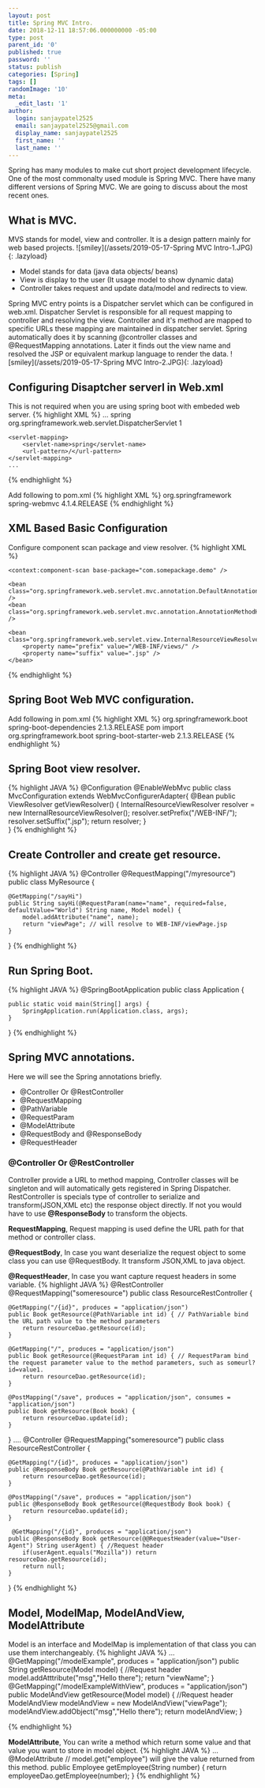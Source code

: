 ```yaml
---
layout: post
title: Spring MVC Intro.
date: 2018-12-11 18:57:06.000000000 -05:00
type: post
parent_id: '0'
published: true
password: ''
status: publish
categories: [Spring]
tags: []
randomImage: '10'
meta:
  _edit_last: '1'
author:
  login: sanjaypatel2525
  email: sanjaypatel2525@gmail.com
  display_name: sanjaypatel2525
  first_name: ''
  last_name: ''
---
```

Spring has many modules to make cut short project development lifecycle. One of the most commonalty used module is Spring MVC. 
There have many different versions of Spring MVC. We are going to discuss about the most recent ones.

## What is MVC. 
MVS stands for model, view and controller. It is a design pattern mainly for web based projects. 
![smiley](/assets/2019-05-17-Spring MVC Intro-1.JPG){: .lazyload}
* Model stands for data (java data objects/ beans)
* View is display to the user (It usage model to show dynamic data)
* Controller takes request and update data/model and redirects to view.

Spring MVC entry points is a Dispatcher servlet which can be configured in web.xml. Dispatcher Servlet is responsible for all request mapping to controller and resolving the view. Controller and it's method are mapped to specific URLs these mapping are maintained in dispatcher servlet. Spring automatically does it by scanning @controller classes and @RequestMapping annotations. Later it finds out the view name and resolved the JSP or equivalent markup language to render the data. 
![smiley](/assets/2019-05-17-Spring MVC Intro-2.JPG){: .lazyload}

## Configuring Disaptcher serverl in Web.xml 
This is not required when you are using spring boot with embeded web server. 
{% highlight XML %}
    ...
    <servlet>
        <servlet-name>spring</servlet-name>
            <servlet-class>
                org.springframework.web.servlet.DispatcherServlet
            </servlet-class>
        <load-on-startup>1</load-on-startup>
    </servlet>
 
    <servlet-mapping>
        <servlet-name>spring</servlet-name>
        <url-pattern>/</url-pattern>
    </servlet-mapping>
    ...
{% endhighlight %}

Add following to pom.xml
{% highlight XML %}
<dependency>
    <groupId>org.springframework</groupId>
    <artifactId>spring-webmvc</artifactId>
    <version>4.1.4.RELEASE</version>
</dependency>
{% endhighlight %}

## XML Based Basic Configuration 
Configure component scan package and view resolver.
{% highlight XML %}
<beans xmlns="http://www.springframework.org/schema/beans"
    xmlns:xsi="http://www.w3.org/2001/XMLSchema-instance"
    xmlns:context="http://www.springframework.org/schema/context"
    xsi:schemaLocation="http://www.springframework.org/schema/beans
        http://www.springframework.org/schema/beans/spring-beans-3.0.xsd
        http://www.springframework.org/schema/context/
        http://www.springframework.org/schema/context/spring-context-3.0.xsd">
 
    <context:component-scan base-package="com.somepackage.demo" />
 
    <bean class="org.springframework.web.servlet.mvc.annotation.DefaultAnnotationHandlerMapping" />
    <bean class="org.springframework.web.servlet.mvc.annotation.AnnotationMethodHandlerAdapter" />
     
    <bean class="org.springframework.web.servlet.view.InternalResourceViewResolver">
        <property name="prefix" value="/WEB-INF/views/" />
        <property name="suffix" value=".jsp" />
    </bean>
 
</beans>
{% endhighlight %}

## Spring Boot Web MVC configuration.
Add following in pom.xml
{% highlight XML %}
        <dependency>
            <!-- Import dependency management from Spring Boot -->
            <groupId>org.springframework.boot</groupId>
            <artifactId>spring-boot-dependencies</artifactId>
            <version>2.1.3.RELEASE</version>
            <type>pom</type>
            <scope>import</scope>
        </dependency>
         <dependency>
            <groupId>org.springframework.boot</groupId>
            <artifactId>spring-boot-starter-web</artifactId>
            <version>2.1.3.RELEASE</version>
        </dependency>
{% endhighlight %}

## Spring Boot view resolver.
{% highlight JAVA %}
@Configuration
@EnableWebMvc
public class MvcConfiguration extends WebMvcConfigurerAdapter{
    @Bean
    public ViewResolver getViewResolver() {
        InternalResourceViewResolver resolver = new InternalResourceViewResolver();
        resolver.setPrefix("/WEB-INF/");
        resolver.setSuffix(".jsp");
        return resolver;
    }  
}
{% endhighlight %}

## Create Controller and create get resource.

{% highlight JAVA %}
@Controller
@RequestMapping("/myresource")
public class MyResource {

    @GetMapping("/sayHi")
    public String sayHi(@RequestParam(name="name", required=false, defaultValue="World") String name, Model model) {
        model.addAttribute("name", name);
        return "viewPage"; // will resolve to WEB-INF/viewPage.jsp
    }

}
{% endhighlight %}

## Run Spring Boot.
{% highlight JAVA %}
@SpringBootApplication
public class Application {

    public static void main(String[] args) {
        SpringApplication.run(Application.class, args);
    }

}
{% endhighlight %}


## Spring MVC annotations.
Here we will see the Spring annotations briefly. 
* @Controller Or @RestController
* @RequestMapping
* @PathVariable
* @RequestParam
* @ModelAttribute
* @RequestBody and @ResponseBody
* @RequestHeader

### @Controller Or @RestController
Controller provide a URL to method mapping, Controller classes will be singleton and will automatically gets registered in Spring Dispatcher. RestController is specials type of controller to serialize and transform(JSON,XML etc) the response object directly. If not you would have to use **@ResponseBody** to transform the objects.

**RequestMapping**, Request mapping is used define the URL path for that method or controller class.

**@RequestBody**, In case you want deserialize the request object to some class you can use @RequestBody. It transform JSON,XML to java object. 

**@RequestHeader**, In case you want capture request headers in some variable. 
{% highlight JAVA %}
@RestController
@RequestMapping("someresource")
public class ResourceRestController {
     
    @GetMapping("/{id}", produces = "application/json")
    public Book getResource(@PathVariable int id) { // PathVariable bind the URL path value to the method parameters
        return resourceDao.getResource(id);
    }

    @GetMapping("/", produces = "application/json")
    public Book getResource(@RequestParam int id) { // RequestParam bind the request parameter value to the method parameters, such as someurl?id=value1.
        return resourceDao.getResource(id);
    }

    @PostMapping("/save", produces = "application/json", consumes = "application/json")
    public Book getResource(Book book) {
        return resourceDao.update(id);
    }
}
....
@Controller
@RequestMapping("someresource")
public class ResourceRestController {
     
    @GetMapping("/{id}", produces = "application/json")
    public @ResponseBody Book getResource(@PathVariable int id) {
        return resourceDao.getResource(id);
    }

    @PostMapping("/save", produces = "application/json")
    public @ResponseBody Book getResource(@RequestBody Book book) {
        return resourceDao.update(id);
    }

     @GetMapping("/{id}", produces = "application/json")
    public @ResponseBody Book getResource(@@RequestHeader(value="User-Agent") String userAgent) { //Request header 
        if(userAgent.equals("Mozilla")) return resourceDao.getResource(id);
        return null;
    }
}
{% endhighlight %}

## Model, ModelMap, ModelAndView, ModelAttribute
Model is an interface and ModelMap is implementation of that class you can use them interchangeably.
{% highlight JAVA %}
...
 @GetMapping("/modelExample", produces = "application/json")
    public String getResource(Model model) { //Request header 
        model.addAtttribute("msg","Hello there");
        return "viewName";
 }
    @GetMapping("/modelExampleWithView", produces = "application/json")
    public ModelAndView getResource(Model model) { //Request header 
        ModelAndView modelAndView = new ModelAndView("viewPage");
        modelAndView.addObject("msg","Hello there");
        return modelAndView;
 }

{% endhighlight %}

**ModelAttribute**, You can write a method which return some value and that value you want to store in model object.
{% highlight JAVA %}
...
@ModelAttribute  // model.get("employee") will give the value returned from this method.
public Employee getEmployee(String number) {
    return employeeDao.getEmployee(number);
}
{% endhighlight %}